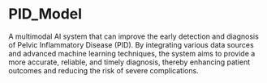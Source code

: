 # PID_Model
A multimodal AI system that can improve the early detection and diagnosis of Pelvic Inflammatory Disease (PID). By integrating various data sources and advanced machine learning techniques, the system aims to provide a more accurate, reliable, and timely diagnosis, thereby enhancing patient outcomes and reducing the risk of severe complications.
